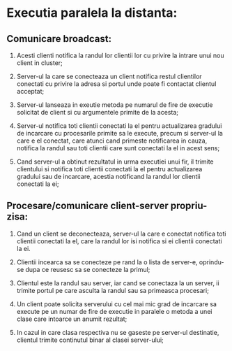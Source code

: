 # Executia paralela la distanta:

## Comunicare broadcast:
1. Acesti clienti notifica la randul lor clientii lor cu privire la intrare unui nou client in cluster;

2. Server-ul la care se conecteaza un client notifica restul clientilor conectati cu privire la adresa si portul unde poate fi contactat clientul acceptat;

3. Server-ul lanseaza in exeutie metoda pe numarul de fire de executie solicitat de client si cu argumentele primite de la acesta;

4. Server-ul notifica toti clientii conectati la el pentru actualizarea gradului de incarcare cu procesarile primite sa le execute, 
precum si server-ul la care e el conectat, care atunci cand primeste notificarea in cauza, notifica la randul sau toti clientii care sunt conectati la el in acest sens;

5. Cand server-ul a obtinut rezultatul in urma executiei unui fir, il trimite clientului si notifica toti clientii conectati la el pentru actualizarea gradului sau de incarcare, 
acestia notificand la randul lor clientii conectati la ei;

## Procesare/comunicare client-server propriu-zisa:

1. Cand un client se deconecteaza, server-ul la care e conectat notifica toti clientii conectati la el, care la randul lor isi notifica si ei clientii conectati la ei.

2. Clientii incearca sa se conecteze pe rand la o lista de server-e, oprindu-se dupa ce reusesc sa se conecteze la primul;

3. Clientul este la randul sau server, iar cand se conectaza la un server, ii trimite portul pe care asculta la randul sau sa primeasca procesari;

4. Un client poate solicita serverului cu cel mai mic grad de incarcare sa execute pe un numar de fire de executie in paralele o metoda a unei clase care intoarce un anumit rezultat;

5. In cazul in care clasa respectiva nu se gaseste pe server-ul destinatie, clientul trimite continutul binar al clasei server-ului;
   
